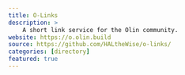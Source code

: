 ```yaml
---
title: O-Links
description: >
    A short link service for the Olin community.
website: https://o.olin.build
source: https://github.com/HALtheWise/o-links/
categories: [directory]
featured: true
---
```

